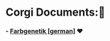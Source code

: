 # Corgi Documents:🦊

### - [Farbgenetik [german]](./Farbgenetik) ❤️

<style> .site-footer-credits{ visibility: hidden;} </style>
